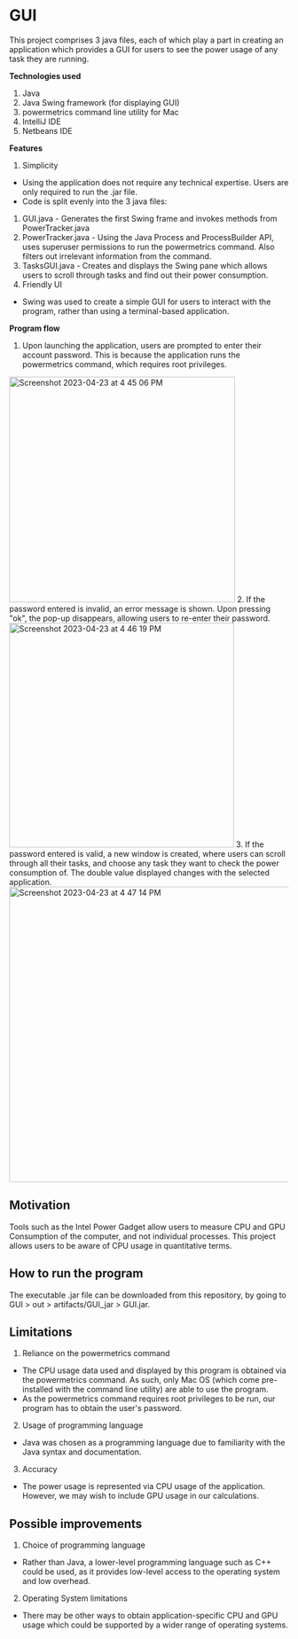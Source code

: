# GUI
This project comprises 3 java files, each of which play a part in creating an application which provides a GUI for users to see the power usage of any task they are running.

**Technologies used**
1. Java
2. Java Swing framework (for displaying GUI)
3. powermetrics command line utility for Mac
4. IntelliJ IDE
5. Netbeans IDE

**Features**
1. Simplicity
  - Using the application does not require any technical expertise. Users are only required to run the .jar file.
  - Code is split evenly into the 3 java files: 
  1. GUI.java
    - Generates the first Swing frame and invokes methods from PowerTracker.java
  2. PowerTracker.java 
    - Using the Java Process and ProcessBuilder API, uses superuser permissions to run the powermetrics command. Also filters out irrelevant information from the command.
  3. TasksGUI.java
    - Creates and displays the Swing pane which allows users to scroll through tasks and find out their power consumption.
2. Friendly UI
  - Swing was used to create a simple GUI for users to interact with the program, rather than using a terminal-based application.

**Program flow**

1. Upon launching the application, users are prompted to enter their account password. This is because the application runs the powermetrics command, which requires root privileges.
<img width="407" alt="Screenshot 2023-04-23 at 4 45 06 PM" src="https://user-images.githubusercontent.com/22656175/233829479-8aa39e37-a05c-4206-92a7-b88806cf5056.png">
2. If the password entered is invalid, an error message is shown. Upon pressing "ok", the pop-up disappears, allowing users to re-enter their password.
<img width="405" alt="Screenshot 2023-04-23 at 4 46 19 PM" src="https://user-images.githubusercontent.com/22656175/233829541-457b41d1-4ae4-4417-a460-c4c9ae8138b7.png">
3. If the password entered is valid, a new window is created, where users can scroll through all their tasks, and choose any task they want to check the power consumption of. The double value displayed changes with the selected application.
<img width="533" alt="Screenshot 2023-04-23 at 4 47 14 PM" src="https://user-images.githubusercontent.com/22656175/233829576-ab7c0712-3909-4774-a5b9-bbc7fef48d15.png">

## Motivation
Tools such as the Intel Power Gadget allow users to measure CPU and GPU Consumption of the computer, and not individual processes. This project allows users to be aware of CPU usage in quantitative terms.

## How to run the program
The executable .jar file can be downloaded from this repository, by going to GUI > out > artifacts/GUI_jar > GUI.jar.

## Limitations 
1. Reliance on the powermetrics command
  - The CPU usage data used and displayed by this program is obtained via the powermetrics command. As such, only Mac OS (which come pre-installed with the command line utility) are able to use the program.
  - As the powermetrics command requires root privileges to be run, our program has to obtain the user's password.
2. Usage of programming language
  - Java was chosen as a programming language due to familiarity with the Java syntax and documentation.
3. Accuracy
  - The power usage is represented via CPU usage of the application. However, we may wish to include GPU usage in our calculations.
  
## Possible improvements
1. Choice of programming language
  - Rather than Java, a lower-level programming language such as C++ could be used, as it provides low-level access to the operating system and low overhead.
2. Operating System limitations
  - There may be other ways to obtain application-specific CPU and GPU usage which could be supported by a wider range of operating systems.
